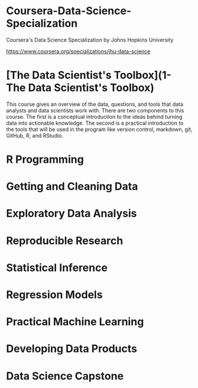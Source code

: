 # Coursera-Data-Science-Specialization
Coursera's Data Science Specialization by Johns Hopkins University

https://www.coursera.org/specializations/jhu-data-science

# [The Data Scientist's Toolbox](1- The Data Scientist's Toolbox)
This course gives an overview of the data, questions, and tools that data analysts and data scientists work with. 
There are two components to this course. The first is a conceptual introduction to the ideas behind turning data into actionable knowledge. 
The second is a practical introduction to the tools that will be used in the program like version control, markdown, git, GitHub, R, and RStudio.

# R Programming

# Getting and Cleaning Data

# Exploratory Data Analysis 

# Reproducible Research 

# Statistical Inference 

# Regression Models

# Practical Machine Learning

# Developing Data Products 

# Data Science Capstone 
